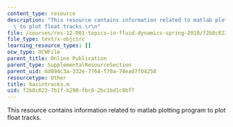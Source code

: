 ```yaml
---
content_type: resource
description: "This resource contains information related to matlab plotting program\
  \ to plot float tracks.\r\n"
file: /courses/res-12-001-topics-in-fluid-dynamics-spring-2010/f2b8c8237b1fb290fbc62bc1bd1c8bf7_basintracks.m
file_type: text/x-objcsrc
learning_resource_types: []
ocw_type: OCWFile
parent_title: Online Publication
parent_type: SupplementalResourceSection
parent_uid: 6d094c3a-332e-7764-f70a-74ead7f04258
resourcetype: Other
title: basintracks.m
uid: f2b8c823-7b1f-b290-fbc6-2bc1bd1c8bf7
---
```

This resource contains information related to matlab plotting program to plot float tracks.


